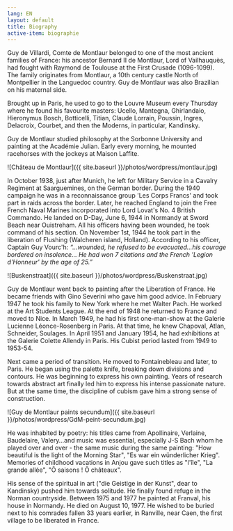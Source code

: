 ```yaml
---
lang: EN
layout: default
title: Biography
active-item: biographie
---
```

<!-- Ne pas supprimer la balise -->
<div class="printy">

Guy de Villardi, Comte de Montlaur belonged to one of the most ancient families of France: his ancestor Bernard II de Montlaur, Lord of Vailhauquès, had fought with Raymond de Toulouse at the First Crusade (1096-1099). The family originates from Montlaur, a 10th century castle North of Montpellier in the Languedoc country. Guy de Montlaur was also Brazilian on his maternal side.

Brought up in Paris, he used to go to the Louvre Museum every Thursday where he found his favourite masters: Ucello, Mantegna, Ghirlandaio, Hieronymus Bosch, Botticelli, Titian, Claude Lorrain, Poussin, Ingres, Delacroix, Courbet, and then the Moderns, in particular, Kandinsky.

Guy de Montlaur studied philosophy at the Sorbonne University and painting at the Académie Julian. Early every morning, he mounted racehorses with the jockeys at Maison Laffite.

<!-- Ne pas supprimer la balise -->
</div>

![Château de Montlaur]({{ site.baseurl }}/photos/wordpress/montlaur.jpg)

<!-- Ne pas supprimer la balise -->
<div class="printy">

In October 1938, just after Munich, he left for Military Service in a Cavalry Regiment at Saarguemines, on the German border. During the 1940 campaign he was in a reconnaissance group 'Les Corps Francs' and took part in raids across the border. Later, he reached England to join the Free French Naval Marines incorporated into Lord Lovat's No. 4 British Commando. He landed on D-Day, June 6, 1944 in Normandy at Sword Beach near Ouistreham. All his officers having been wounded, he took command of his section. On November 1st, 1944 he took part in the liberation of Flushing (Walcheren island, Holland). According to his officer, Captain Guy Vourc'h: *“…wounded, he refused to be evacuated…his courage bordered on insolence… He had won 7 citations and the French 'Legion d'Honneur' by the age of 25.”*

<!-- Ne pas supprimer la balise -->
</div>

![Buskenstraat]({{ site.baseurl }}/photos/wordpress/Buskenstraat.jpg)

<!-- Ne pas supprimer la balise -->
<div class="printy">

Guy de Montlaur went back to painting after the Liberation of France. He became friends with Gino Severini who gave him good advice. In February 1947 he took his family to New York where he met Walter Pach. He worked at the Art Students League. At the end of 1948 he returned to France and moved to Nice. In March 1949, he had his first one-man-show at the Galerie Lucienne Léonce-Rosenberg in Paris. At that time, he knew Chapoval, Atlan, Schneider, Soulages. In April 1951 and January 1954, he had exhibitions at the Galerie Colette Allendy in Paris. His Cubist period lasted from 1949 to 1953-54.

Next came a period of transition. He moved to Fontainebleau and later, to Paris. He began using the palette knife, breaking down divisions and contours. He was beginning to express his own painting. Years of research towards abstract art finally led him to express his intense passionate nature. But at the same time, the discipline of cubism gave him a strong sense of construction.

<!-- Ne pas supprimer la balise -->
</div>

![Guy de Montlaur paints secundum]({{ site.baseurl }}/photos/wordpress/GdM-peint-secundum.jpg)

<!-- Ne pas supprimer la balise -->
<div class="printy">

He was inhabited by poetry: his titles came from Apollinaire, Verlaine, Baudelaire, Valery…and music was essential, especially J-S Bach whom he played over and over - the same music during the same painting: "How beautiful is the light of the Morning Star", "Es war ein wünderlicher Krieg". Memories of childhood vacations in Anjou gave such titles as "l'île", "La grande allée", "Ô saisons ! Ô châteaux".

His sense of the spiritual in art ("die Geistige in der Kunst", dear to Kandinsky) pushed him towards solitude. He finally found refuge in the Norman countryside. Between 1975 and 1977 he painted at Franval, his house in Normandy. He died on August 10, 1977. He wished to be buried next to his comrades fallen 33 years earlier, in Ranville, near Caen, the first village to be liberated in France.

<!-- Ne pas supprimer la balise -->
</div>
